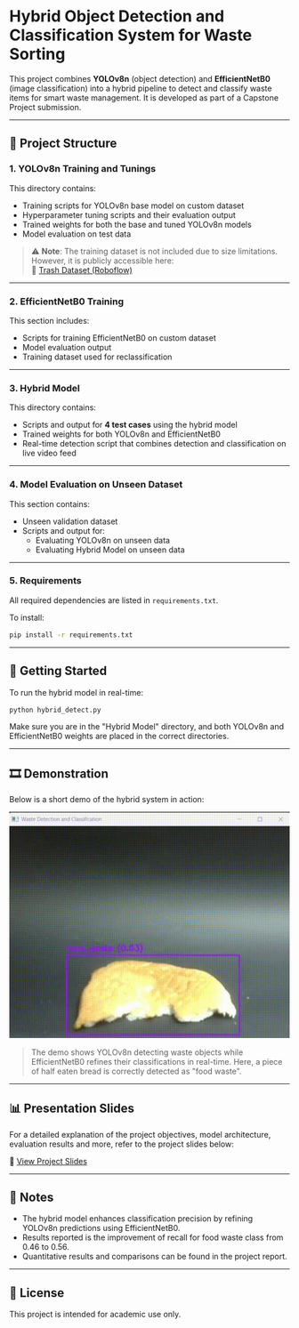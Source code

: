 # Hybrid Object Detection and Classification System for Waste Sorting

This project combines **YOLOv8n** (object detection) and **EfficientNetB0** (image classification) into a hybrid pipeline to detect and classify waste items for smart waste management. It is developed as part of a Capstone Project submission.

---

## 📁 Project Structure

### 1. YOLOv8n Training and Tunings
This directory contains:
- Training scripts for YOLOv8n base model on custom dataset
- Hyperparameter tuning scripts and their evaluation output
- Trained weights for both the base and tuned YOLOv8n models
- Model evaluation on test data

> ⚠️ **Note**: The training dataset is not included due to size limitations. However, it is publicly accessible here:  
> 🔗 [Trash Dataset (Roboflow)](https://app.roboflow.com/cp2-gycrt/trash_dataset-ludqi/4)

---

### 2. EfficientNetB0 Training
This section includes:
- Scripts for training EfficientNetB0 on custom dataset
- Model evaluation output
- Training dataset used for reclassification 

---

### 3. Hybrid Model
This directory contains:
- Scripts and output for **4 test cases** using the hybrid model
- Trained weights for both YOLOv8n and EfficientNetB0
- Real-time detection script that combines detection and classification on live video feed

---

### 4. Model Evaluation on Unseen Dataset
This section contains:
- Unseen validation dataset
- Scripts and output for:
  - Evaluating YOLOv8n on unseen data
  - Evaluating Hybrid Model on unseen data

---

### 5. Requirements
All required dependencies are listed in `requirements.txt`.

To install:
```bash
pip install -r requirements.txt
```

---

## 🚀 Getting Started

To run the hybrid model in real-time:
```bash
python hybrid_detect.py
```

Make sure you are in the "Hybrid Model" directory, and both YOLOv8n and EfficientNetB0 weights are placed in the correct directories.

---

## 🎞️ Demonstration

Below is a short demo of the hybrid system in action:

![Hybrid Model Demo](demo.gif)

> The demo shows YOLOv8n detecting waste objects while EfficientNetB0 refines their classifications in real-time. Here, a piece of half eaten bread is correctly detected as "food waste".

---

## 📊 Presentation Slides

For a detailed explanation of the project objectives, model architecture, evaluation results and more, refer to the project slides below:

🔗 [View Project Slides]([https://your-slide-link-here](https://www.canva.com/design/DAGuiBK2tx0/JlXiMMkWx1i2Wxllpo05kQ/view?utm_content=DAGuiBK2tx0&utm_campaign=designshare&utm_medium=link2&utm_source=uniquelinks&utlId=h297a1de4ce))

---

## 📌 Notes
- The hybrid model enhances classification precision by refining YOLOv8n predictions using EfficientNetB0.
- Results reported is the improvement of recall for food waste class from 0.46 to 0.56.
- Quantitative results and comparisons can be found in the project report. 

---

## 📄 License
This project is intended for academic use only.
